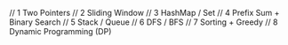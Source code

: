 // 1	Two Pointers
// 2	Sliding Window
// 3	HashMap / Set
// 4	Prefix Sum + Binary Search
// 5	Stack / Queue
// 6	DFS / BFS
// 7	Sorting + Greedy
// 8	Dynamic Programming (DP)